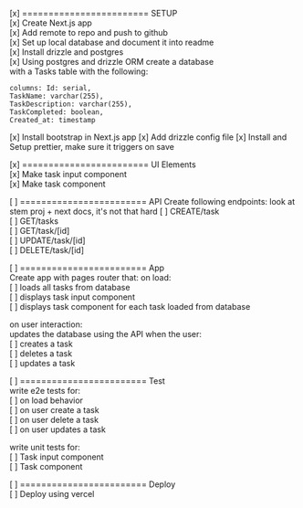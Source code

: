 [x] ======================== SETUP  
[x] Create Next.js app  
[x] Add remote to repo and push to github  
[x] Set up local database and document it into readme  
[x] Install drizzle and postgres  
[x] Using postgres and drizzle ORM create a database  
with a Tasks table with the following:

    columns: Id: serial,
    TaskName: varchar(255),
    TaskDescription: varchar(255),
    TaskCompleted: boolean,
    Created_at: timestamp

[x] Install bootstrap in Next.js app
[x] Add drizzle config file
[x] Install and Setup prettier, make sure it triggers on save

[x] ======================== UI Elements  
[x] Make task input component  
[x] Make task component

[ ] ======================== API
Create following endpoints: look at stem proj + next docs, it's not that hard
[ ] CREATE/task  
[ ] GET/tasks  
[ ] GET/task/[id]  
[ ] UPDATE/task/[id]  
[ ] DELETE/task/[id]

[ ] ======================== App  
Create app with pages router that:
on load:  
[ ] loads all tasks from database  
[ ] displays task input component  
[ ] displays task component for each task loaded from database

on user interaction:  
updates the database using the API when the user:  
[ ] creates a task  
[ ] deletes a task  
[ ] updates a task

[ ] ======================== Test  
write e2e tests for:  
[ ] on load behavior  
[ ] on user create a task  
[ ] on user delete a task  
[ ] on user updates a task

write unit tests for:  
[ ] Task input component  
[ ] Task component

[ ] ======================== Deploy  
[ ] Deploy using vercel
